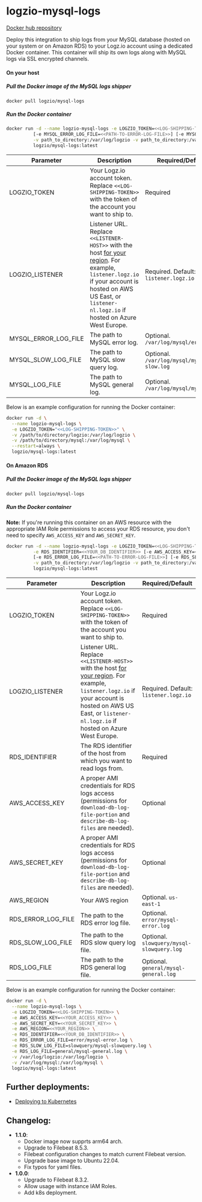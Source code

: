 logzio-mysql-logs
=========================

[Docker hub repository](https://hub.docker.com/r/logzio/mysql-logs/)


Deploy this integration to ship logs from your MySQL database (hosted on your system or on Amazon RDS) to your Logz.io account using a dedicated Docker container. This container will ship its own logs along with MySQL logs via SSL encrypted channels. 



#### On your host

##### Pull the Docker image of the MySQL logs shipper

```shell
docker pull logzio/mysql-logs
```

##### Run the Docker container


```bash
docker run -d --name logzio-mysql-logs -e LOGZIO_TOKEN=<<LOG-SHIPPING-TOKEN>> [-e LOGZIO_LISTENER=<<LISTENER-HOST>>] \
          [-e MYSQL_ERROR_LOG_FILE=<<PATH-TO-ERROR-LOG-FILE>>] [-e MYSQL_SLOW_LOG_FILE=<<PATH-TO-SLOW-LOG-FILE>>] [-e MYSQL_LOG_FILE=<<PATH-TO-LOG-FILE>>] \
          -v path_to_directory:/var/log/logzio -v path_to_directory:/var/log/mysql \
          logzio/mysql-logs:latest
```

| Parameter | Description | Required/Default |
|---|---|---|
| LOGZIO_TOKEN | Your Logz.io account token. Replace `<<LOG-SHIPPING-TOKEN>>` with the token of the account you want to ship to. | Required |
| LOGZIO_LISTENER | Listener URL. Replace `<<LISTENER-HOST>>` with the host [for your region](https://docs.logz.io/user-guide/accounts/account-region.html#available-regions). For example, `listener.logz.io` if your account is hosted on AWS US East, or `listener-nl.logz.io` if hosted on Azure West Europe. | Required. Default: `listener.logz.io` |
| MYSQL_ERROR_LOG_FILE | The path to MySQL error log. | Optional. `/var/log/mysql/error.log` |
| MYSQL_SLOW_LOG_FILE | The path to MySQL slow query log. | Optional. `/var/log/mysql/mysql-slow.log` |
| MYSQL_LOG_FILE | The path to MySQL general log. | Optional. `/var/log/mysql/mysql.log` |


Below is an example configuration for running the Docker container:

```bash
docker run -d \
  --name logzio-mysql-logs \
  -e LOGZIO_TOKEN="<<LOG-SHIPPING-TOKEN>>" \
  -v /path/to/directory/logzio:/var/log/logzio \
  -v /path/to/directory/mysql:/var/log/mysql \
  --restart=always \
  logzio/mysql-logs:latest
```


#### On Amazon RDS

##### Pull the Docker image of the MySQL logs shipper

```shell
docker pull logzio/mysql-logs
```

##### Run the Docker container

**Note:** If you're running this container on an AWS resource with the appropriate IAM Role permissions to access your RDS resource, you don't need to specify `AWS_ACCESS_KEY` and `AWS_SECRET_KEY`.


```bash
docker run -d --name logzio-mysql-logs -e LOGZIO_TOKEN=<<LOG-SHIPPING-TOKEN>> [-e LOGZIO_LISTENER=<<LISTENER-HOST>>] \
          -e RDS_IDENTIFIER=<<YOUR_DB_IDENTIFIER>> [-e AWS_ACCESS_KEY=<<YOUR_ACCESS_KEY>>] [-e AWS_SECRET_KEY=<<YOUR_SECRET_KEY>>] [-e AWS_REGION=<<YOUR_REGION>>] \
          [-e RDS_ERROR_LOG_FILE=<<PATH-TO-ERROR-LOG-FILE>>] [-e RDS_SLOW_LOG_FILE=<<PATH-TO-SLOW-LOG-FILE>>] [-e RDS_LOG_FILE=<<PATH-TO-LOG-FILE>>] \
          -v path_to_directory:/var/log/logzio -v path_to_directory:/var/log/mysql \
          logzio/mysql-logs:latest
```

| Parameter | Description | Required/Default |
|---|---|---|
| LOGZIO_TOKEN | Your Logz.io account token. Replace `<<LOG-SHIPPING-TOKEN>>` with the token of the account you want to ship to. | Required |
| LOGZIO_LISTENER | Listener URL. Replace `<<LISTENER-HOST>>` with the host [for your region](https://docs.logz.io/user-guide/accounts/account-region.html#available-regions). For example, `listener.logz.io` if your account is hosted on AWS US East, or `listener-nl.logz.io` if hosted on Azure West Europe. | Required. Default: `listener.logz.io` |
| RDS_IDENTIFIER | The RDS identifier of the host from which you want to read logs from. | Required |
| AWS_ACCESS_KEY | A proper AMI credentials for RDS logs access (permissions for `download-db-log-file-portion` and `describe-db-log-files` are needed). | Optional |
| AWS_SECRET_KEY | A proper AMI credentials for RDS logs access (permissions for `download-db-log-file-portion` and `describe-db-log-files` are needed). | Optional |
| AWS_REGION | Your AWS region | Optional. `us-east-1` |
| RDS_ERROR_LOG_FILE | The path to the RDS error log file. | Optional. `error/mysql-error.log` |
| RDS_SLOW_LOG_FILE | The path to the RDS slow query log file. | Optional. `slowquery/mysql-slowquery.log` |
| RDS_LOG_FILE | The path to the RDS general log file. | Optional. `general/mysql-general.log` |


Below is an example configuration for running the Docker container:

```bash
docker run -d \
  --name logzio-mysql-logs \
  -e LOGZIO_TOKEN=<<LOG-SHIPPING-TOKEN>> \
  -e AWS_ACCESS_KEY=<<YOUR_ACCESS_KEY>> \
  -e AWS_SECRET_KEY=<<YOUR_SECRET_KEY>> \
  -e AWS_REGION=<<YOUR_REGION>> \
  -e RDS_IDENTIFIER=<<YOUR_DB_IDENTIFIER>> \
  -e RDS_ERROR_LOG_FILE=error/mysql-error.log \
  -e RDS_SLOW_LOG_FILE=slowquery/mysql-slowquery.log \
  -e RDS_LOG_FILE=general/mysql-general.log \
  -v /var/log/logzio:/var/log/logzio \
  -v /var/log/mysql:/var/log/mysql \
  logzio/mysql-logs:latest
```


## Further deployments:
- [Deploying to Kubernetes](https://github.com/logzio/logzio-mysql-logs/tree/master/k8s)

## Changelog:
- **1.1.0**:
  - Docker image now supprts arm64 arch.
  - Upgrade to Filebeat 8.5.3.
  - Filebeat configuration changes to match current Filebeat version.
  - Upgrade base image to Ubuntu 22.04.
  - Fix typos for yaml files.
- **1.0.0**:
  - Upgrade to Filebeat 8.3.2.
  - Allow usage with instance IAM Roles.
  - Add k8s deployment.
